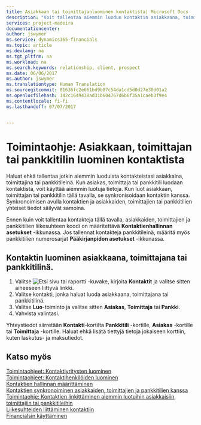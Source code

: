 ```yaml
---
title: Asiakkaan tai toimittajanluominen kontaktista| Microsoft Docs
description: "Voit tallentaa aiemmin luodun kontaktin asiakkaana, toimittajana tai pankkitilinä käyttämällä aiemmin luotuja tietoja ja määrittämällä liikesuhteen."
services: project-madeira
documentationcenter: 
author: jswymer
ms.service: dynamics365-financials
ms.topic: article
ms.devlang: na
ms.tgt_pltfrm: na
ms.workload: na
ms.search.keywords: relationship, client, prospect
ms.date: 06/06/2017
ms.author: jswymer
ms.translationtype: Human Translation
ms.sourcegitcommit: 81636fc2e661bd9b07c54da1cd5d0d27e30d01a2
ms.openlocfilehash: 142c1649438ad31b604767d6b6f35a1caeb3f9e4
ms.contentlocale: fi-fi
ms.lasthandoff: 07/07/2017


---
```

# <a name="how-to-create-a-customer-vendor-or-bank-account-from-a-contact"></a>Toimintaohje: Asiakkaan, toimittajan tai pankkitilin luominen kontaktista
Haluat ehkä tallentaa jotkin aiemmin luoduista kontakteistasi asiakkaina, toimittajina tai pankkitileinä. Kun asiakas, toimittaja tai pankkitili luodaan kontaktista, voit käyttää aiemmin luotuja tietoja. Kun luot asiakkaan, toimittajan tai pankkitilin tällä tavalla, se synkronisoidaan kontaktin kanssa. Synkronoimisen avulla kontaktien ja asiakkaiden, toimittajien tai pankkitilien yhteiset tiedot säilyvät samoina.

Ennen kuin voit tallentaa kontakteja tällä tavalla, asiakkaiden, toimittajien ja pankkitilien liikesuhteen koodi on määritettävä **Kontaktienhallinnan asetukset** -ikkunassa. Jos tallennat kontakteja pankkitileinä, määritä myös pankkitilien numerosarjat **Pääkirjanpidon asetukset** -ikkunassa.

## <a name="to-create-a-contact-as-a-customer-vendor-or-bank-account"></a>Kontaktin luominen asiakkaana, toimittajana tai pankkitilinä.
1. Valitse ![Etsi sivu tai raportti](media/ui-search/search_small.png "Etsi sivu tai raportti -kuvake") -kuvake, kirjoita **Kontaktit** ja valitse sitten aiheeseen liittyvä linkki.
2. Valitse kontakti, jonka haluat luoda asiakkaana, toimittajana tai pankkitilinä.
3. Valitse **Luo**-toiminto ja valitse sitten **Asiakas**, **Toimittaja** tai **Pankki**.
4. Vahvista valintasi.

Yhteystiedot siirretään **Kontakti**-kortilta **Pankkitili** -kortille, **Asiakas** -kortille tai **Toimittaja** -kortille. Haluat ehkä lisätä tiettyjä tietoja jokaiseen korttiin, kuten laskutus- ja maksutiedot.

## <a name="see-also"></a>Katso myös
[Toimintaohjeet: Kontaktiyritysten luominen](marketing-create-contact-companies.md)  
[Toimintaohjeet: Kontaktihenkilöiden luominen](marketing-create-contact-persons.md)  
[Kontaktien hallinnan määrittäminen](marketing-setup-marketing.md)  
[Kontaktien synkronoiminen asiakkaiden, toimittajien ja pankkitilien kanssa](marketing-synchronize-contacts-customers-vendors-bank-accounts.md)  
[Toimintaohje: Kontaktien linkittäminen aiemmin luotuihin asiakkaisiin, toimittajiin tai pankkitileihin](marketing-how-link-contact.md)  
[Liikesuhteiden liittäminen kontaktiin](marketing-business-relations.md#AssignBusRelContact)  
[Financialsin käyttäminen](ui-work-product.md)

